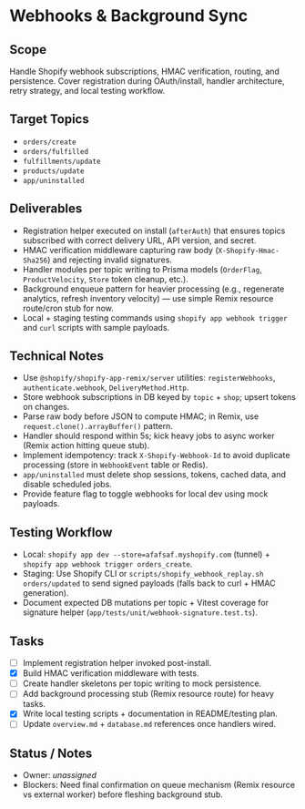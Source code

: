 # Webhooks & Background Sync

## Scope
Handle Shopify webhook subscriptions, HMAC verification, routing, and persistence. Cover registration during OAuth/install, handler architecture, retry strategy, and local testing workflow.

## Target Topics
- `orders/create`
- `orders/fulfilled`
- `fulfillments/update`
- `products/update`
- `app/uninstalled`

## Deliverables
- Registration helper executed on install (`afterAuth`) that ensures topics subscribed with correct delivery URL, API version, and secret.
- HMAC verification middleware capturing raw body (`X-Shopify-Hmac-Sha256`) and rejecting invalid signatures.
- Handler modules per topic writing to Prisma models (`OrderFlag`, `ProductVelocity`, `Store` token cleanup, etc.).
- Background enqueue pattern for heavier processing (e.g., regenerate analytics, refresh inventory velocity) — use simple Remix resource route/cron stub for now.
- Local + staging testing commands using `shopify app webhook trigger` and `curl` scripts with sample payloads.

## Technical Notes
- Use `@shopify/shopify-app-remix/server` utilities: `registerWebhooks`, `authenticate.webhook`, `DeliveryMethod.Http`.
- Store webhook subscriptions in DB keyed by `topic` + `shop`; upsert tokens on changes.
- Parse raw body before JSON to compute HMAC; in Remix, use `request.clone().arrayBuffer()` pattern.
- Handler should respond within 5s; kick heavy jobs to async worker (Remix action hitting queue stub).
- Implement idempotency: track `X-Shopify-Webhook-Id` to avoid duplicate processing (store in `WebhookEvent` table or Redis).
- `app/uninstalled` must delete shop sessions, tokens, cached data, and disable scheduled jobs.
- Provide feature flag to toggle webhooks for local dev using mock payloads.

## Testing Workflow
- Local: `shopify app dev --store=afafsaf.myshopify.com` (tunnel) + `shopify app webhook trigger orders_create`.
- Staging: Use Shopify CLI or `scripts/shopify_webhook_replay.sh orders/updated` to send signed payloads (falls back to curl + HMAC generation).
- Document expected DB mutations per topic + Vitest coverage for signature helper (`app/tests/unit/webhook-signature.test.ts`).

## Tasks
- [ ] Implement registration helper invoked post-install.
- [x] Build HMAC verification middleware with tests.
- [ ] Create handler skeletons per topic writing to mock persistence.
- [ ] Add background processing stub (Remix resource route) for heavy tasks.
- [x] Write local testing scripts + documentation in README/testing plan.
- [ ] Update `overview.md` + `database.md` references once handlers wired.

## Status / Notes
- Owner: _unassigned_
- Blockers: Need final confirmation on queue mechanism (Remix resource vs external worker) before fleshing background stub.
